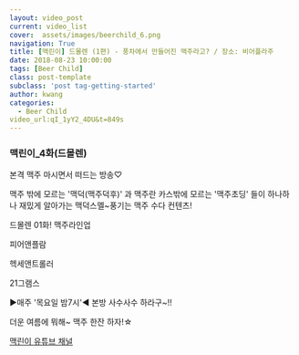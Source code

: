 ```yaml
---
layout: video_post
current: video_list
cover:  assets/images/beerchild_6.png
navigation: True
title: [맥린이] 드몰렌 (1편) - 풍차에서 만들어진 맥주라고? / 장소: 비어플라주
date: 2018-08-23 10:00:00
tags: [Beer Child]
class: post-template
subclass: 'post tag-getting-started'
author: kwang
categories:
  - Beer Child
video_url:qI_1yY2_4DU&t=849s
---
```


### **맥린이_4화(드몰렌)** 

본격 맥주 마시면서 떠드는 방송♡

맥주 밖에 모르는 '맥덕(맥주덕후)' 과
맥주란 카스밖에 모르는 '맥주초딩' 들이 
하나하나 재밌게 알아가는
맥덕스멜~풍기는 맥주 수다 컨텐츠!

드몰렌 01화! 맥주라인업   

피어앤플람 

헥세앤트롤러 

21그램스 

 ▶매주 '목요일 밤7시'◀ 
본방 사수사수 하라구~!!

더운 여름에 뭐해~ 
맥주 한잔 하자!☆

[맥린이 유튜브 채널](https://www.youtube.com/channel/UCKWclNzINS9c_b4QIP5OCQA)